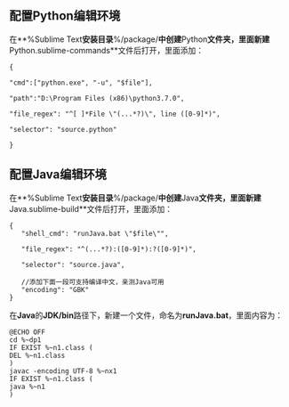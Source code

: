 ## 配置Python编辑环境

在**%Sublime Text**安装目录**%/package/**中创建**Python**文件夹，里面新建**Python.sublime-commands**文件后打开，里面添加：

```
{

"cmd":["python.exe", "-u", "$file"],

"path":"D:\Program Files (x86)\python3.7.0",

"file_regex": "^[ ]*File \"(...*?)\", line ([0-9]*)",

"selector": "source.python"

}
```

## 配置Java编辑环境

在**%Sublime Text**安装目录**%/package/**中创建**Java**文件夹，里面新建**Java.sublime-build**文件后打开，里面添加：

```
{
   "shell_cmd": "runJava.bat \"$file\"",
   
   "file_regex": "^(...*?):([0-9]*):?([0-9]*)",
   
   "selector": "source.java",
   
   //添加下面一段可支持编译中文，亲测Java可用
   "encoding": "GBK"
}
```

在**Java**的**JDK/bin**路径下，新建一个文件，命名为**runJava.bat**，里面内容为：

```
@ECHO OFF
cd %~dp1
IF EXIST %~n1.class (
DEL %~n1.class
)
javac -encoding UTF-8 %~nx1
IF EXIST %~n1.class (
java %~n1
)
```

